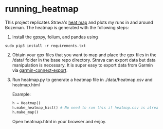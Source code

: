 # running_heatmap

This project replicates Strava's [heat map](www.strava.com/heatmap) and plots my runs in and around Bozeman. The heatmap is generated with the following steps:

1. Install the gpxpy, folium, and pandas using 

```sudo pip3 install -r requirements.txt ```

2. Obtain your gpx files that you want to map and place the gpx files in the /data/ folder in the base repo directory. Strava can export data but data manipulation is necessary. It is super easy to export data from Garmin via [garmin-connext-export](https://github.com/pe-st/garmin-connect-export).

3. Run heatmap.py to generate a heatmap file in ./data/heatmap.csv and heatmap.html

    Example:
    ```python
    h = Heatmap()
    h.make_heatmap_hist() # No need to run this if heatmap.csv is already generated. Run h.load_heatmap()
    h.make_map()
    ```

    Open heatmap.html in your browser and enjoy.